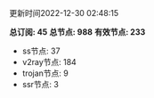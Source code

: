 更新时间2022-12-30 02:48:15

**总订阅: 45**
**总节点: 988**
**有效节点: 233**
- ss节点: 37
- v2ray节点: 184
- trojan节点: 9
- ssr节点: 3
